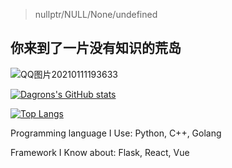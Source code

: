 > nullptr/NULL/None/undefined

## 你来到了一片没有知识的荒岛

<!--
**dagrons/dagrons** is a ✨ _special_ ✨ repository because its `README.md` (this file) appears on your GitHub profile.

Here are some ideas to get you started:

- 🔭 I’m currently working on ...
- 🌱 I’m currently learning ...
- 👯 I’m looking to collaborate on ...
- 🤔 I’m looking for help with ...
- 💬 Ask me about ...
- 📫 How to reach me: ...
- 😄 Pronouns: ...
- ⚡ Fun fact: ...
-->

![QQ图片20210111193633](https://user-images.githubusercontent.com/61461791/117250512-ec12e500-ae75-11eb-8be8-413a68c607a8.gif)

[![Dagrons's GitHub stats](https://github-readme-stats.vercel.app/api?username=dagrons)](https://github.com/anuraghazra/github-readme-stats)

[![Top Langs](https://github-readme-stats.vercel.app/api/top-langs/?username=dagrons)](https://github.com/anuraghazra/github-readme-stats)



Programming language I Use: Python, C++, Golang 

Framework I Know about: Flask, React, Vue
